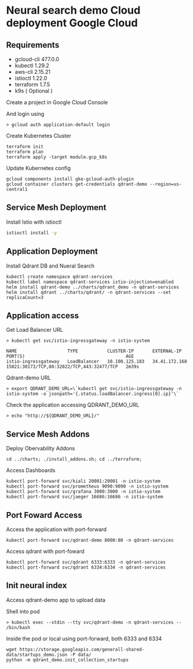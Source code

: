 # Neural search demo Cloud deployment Google Cloud

## Requirements

- gcloud-cli 477.0.0
- kubectl 1.29.2
- aws-cli 2.15.21
- istioctl 1.22.0
- terraform 1.7.5
- k9s ( Optional )

Create a project in Google Cloud Console

And login using
```
> gcloud auth application-default login
```

Create Kubernetes Cluster

```
terraform init
terraform plan
terraform apply -target module.gcp_k8s
```

Update Kubernetes config 

```
gcloud components install gke-gcloud-auth-plugin
gcloud container clusters get-credentials qdrant-demo --region=us-central1
```

## Service Mesh Deployment

Install Istio with istioctl

```bash
istioctl install -y
```

## Application Deployment

Install Qdrant DB and Nueral Search

```
kubectl create namespace qdrant-services
kubectl label namespace qdrant-services istio-injection=enabled
helm install qdrant-demo ../charts/qdrant_demo -n qdrant-services
helm install qdrant ../charts/qdrant/ -n qdrant-services --set replicaCount=3
```

## Application access

Get Load Balancer URL
```
> kubectl get svc/istio-ingressgateway -n istio-system
```
```
NAME                   TYPE           CLUSTER-IP       EXTERNAL-IP     PORT(S)                                      AGE
istio-ingressgateway   LoadBalancer   10.100.125.183   34.41.172.168   15021:30173/TCP,80:32022/TCP,443:32477/TCP   2m39s
```
Qdrant-demo URL
```
> export QDRANT_DEMO_URL=\`kubectl get svc/istio-ingressgateway -n istio-system -o jsonpath='{.status.loadBalancer.ingress[0].ip}'\`
```

Check the application accessing QDRANT_DEMO_URL
```
> echo "http://${QDRANT_DEMO_URL}/"
```

## Service Mesh Addons
Deploy Obervability Addons

```
cd ../charts; ./install_addons.sh; cd ../terraform;
```

Access Dashboards

```
kubectl port-forward svc/kiali 20001:20001 -n istio-system
kubectl port-forward svc/prometheus 9090:9090 -n istio-system
kubectl port-forward svc/grafana 3000:3000 -n istio-system
kubectl port-forward svc/jaeger 16686:16686 -n istio-system
```

## Port Foward Access
Access the application with port-forward

```
kubectl port-forward svc/qdrant-demo 8000:80 -n qdrant-services
```

Access qdrant with port-foward
```
kubectl port-forward svc/qdrant 6333:6333 -n qdrant-services
kubectl port-forward svc/qdrant 6334:6334 -n qdrant-services
```

## Init neural index
Access qdrant-demo app to upload data

Shell into pod
```
> kubectl exec --stdin --tty svc/qdrant-demo -n qdrant-services -- /bin/bash
```

Inside the pod or local using port-forward, both 6333 and 6334

```
wget https://storage.googleapis.com/generall-shared-data/startups_demo.json -P data/
python -m qdrant_demo.init_collection_startups
```
